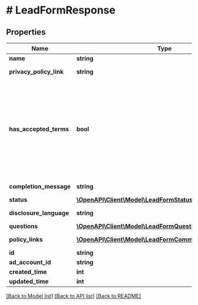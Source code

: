 # # LeadFormResponse

## Properties

Name | Type | Description | Notes
------------ | ------------- | ------------- | -------------
**name** | **string** | Internal name of the lead form. | [optional]
**privacy_policy_link** | **string** | A link to the advertiser&#39;s privacy policy. This will be included in the lead form&#39;s disclosure language. | [optional]
**has_accepted_terms** | **bool** | Whether the advertiser has accepted Pinterest&#39;s terms of service for creating a lead ad.  By sending us TRUE for this parameter, you agree that (i) you will use any personal information received in compliance with the privacy policy you share with Pinterest, and (ii) you will comply with Pinterest&#39;s &lt;a href&#x3D;\&quot;https://policy.pinterest.com/en/lead-ad-terms\&quot;&gt;Lead Ad Terms&lt;/a&gt;. As a reminder, all advertising on Pinterest is subject to the &lt;a href&#x3D;\&quot;https://business.pinterest.com/en/pinterest-advertising-services-agreement/\&quot;&gt;Pinterest Advertising Services Agreement&lt;/a&gt; or an equivalent agreement as set forth on an IO | [optional]
**completion_message** | **string** | A message for people who complete the form to let them know what happens next. | [optional]
**status** | [**\OpenAPI\Client\Model\LeadFormStatus**](LeadFormStatus.md) |  | [optional]
**disclosure_language** | **string** | Additional disclosure language to be included in the lead form. | [optional]
**questions** | [**\OpenAPI\Client\Model\LeadFormQuestion[]**](LeadFormQuestion.md) | List of questions to be displayed on the lead form. | [optional]
**policy_links** | [**\OpenAPI\Client\Model\LeadFormCommonPolicyLinksInner[]**](LeadFormCommonPolicyLinksInner.md) | List of additional policy links to be displayed on the lead form. | [optional]
**id** | **string** | The ID of this lead form | [optional]
**ad_account_id** | **string** | The Ad Account ID that this lead form belongs to. | [optional]
**created_time** | **int** | Lead form creation time. Unix timestamp in seconds. | [optional]
**updated_time** | **int** | Last update time. Unix timestamp in seconds. | [optional]

[[Back to Model list]](../../README.md#models) [[Back to API list]](../../README.md#endpoints) [[Back to README]](../../README.md)
